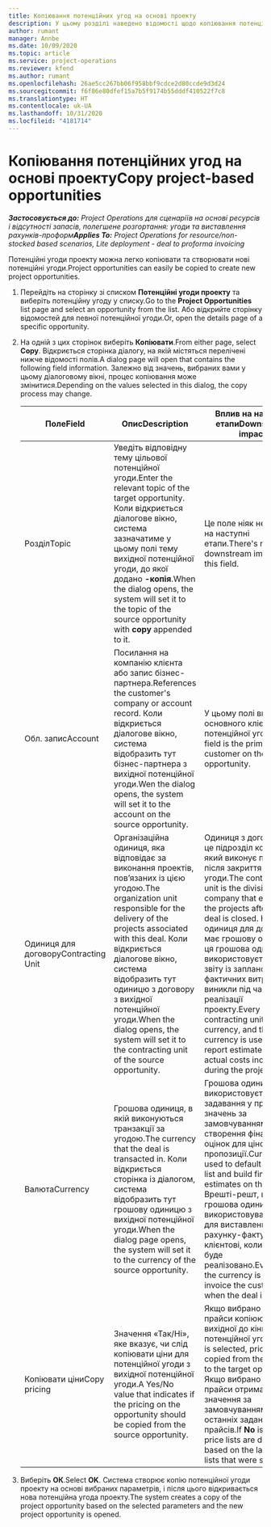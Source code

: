 ```yaml
---
title: Копіювання потенційних угод на основі проекту
description: У цьому розділі наведено відомості щодо копіювання потенційних угод на основі проектів у Project Operations.
author: rumant
manager: Annbe
ms.date: 10/09/2020
ms.topic: article
ms.service: project-operations
ms.reviewer: kfend
ms.author: rumant
ms.openlocfilehash: 26ae5cc267bb06f958bbf9cdce2d80ccde9d3d24
ms.sourcegitcommit: f6f86e80dfef15a7b5f9174b55dddf410522f7c8
ms.translationtype: HT
ms.contentlocale: uk-UA
ms.lasthandoff: 10/31/2020
ms.locfileid: "4181714"
---
```

# <a name="copy-project-based-opportunities"></a><span data-ttu-id="0dcf3-103">Копіювання потенційних угод на основі проекту</span><span class="sxs-lookup"><span data-stu-id="0dcf3-103">Copy project-based opportunities</span></span>

<span data-ttu-id="0dcf3-104">_**Застосовується до:** Project Operations для сценаріїв на основі ресурсів і відсутності запасів, полегшене розгортання: угоди та виставлення рахунків-проформ_</span><span class="sxs-lookup"><span data-stu-id="0dcf3-104">_**Applies To:** Project Operations for resource/non-stocked based scenarios, Lite deployment - deal to proforma invoicing_</span></span>


<span data-ttu-id="0dcf3-105">Потенційні угоди проекту можна легко копіювати та створювати нові потенційні угоди.</span><span class="sxs-lookup"><span data-stu-id="0dcf3-105">Project opportunities can easily be copied to create new project opportunities.</span></span> 

1. <span data-ttu-id="0dcf3-106">Перейдіть на сторінку зі списком **Потенційні угоди проекту** та виберіть потенційну угоду у списку.</span><span class="sxs-lookup"><span data-stu-id="0dcf3-106">Go to the **Project Opportunities** list page and select an opportunity from the list.</span></span> <span data-ttu-id="0dcf3-107">Або відкрийте сторінку відомостей для певної потенційної угоди.</span><span class="sxs-lookup"><span data-stu-id="0dcf3-107">Or, open the details page of a specific opportunity.</span></span> 
2. <span data-ttu-id="0dcf3-108">На одній з цих сторінок виберіть **Копіювати**.</span><span class="sxs-lookup"><span data-stu-id="0dcf3-108">From either page, select **Copy**.</span></span> <span data-ttu-id="0dcf3-109">Відкриється сторінка діалогу, на якій містяться перелічені нижче відомості полів.</span><span class="sxs-lookup"><span data-stu-id="0dcf3-109">A dialog page will open that contains the following field information.</span></span> <span data-ttu-id="0dcf3-110">Залежно від значень, вибраних вами у цьому діалоговому вікні, процес копіювання може змінитися.</span><span class="sxs-lookup"><span data-stu-id="0dcf3-110">Depending on the values selected in this dialog, the copy process may change.</span></span>

    | <span data-ttu-id="0dcf3-111">**Поле**</span><span class="sxs-lookup"><span data-stu-id="0dcf3-111">**Field**</span></span> | <span data-ttu-id="0dcf3-112">**Опис**</span><span class="sxs-lookup"><span data-stu-id="0dcf3-112">**Description**</span></span> | <span data-ttu-id="0dcf3-113">**Вплив на наступні етапи**</span><span class="sxs-lookup"><span data-stu-id="0dcf3-113">**Downstream impact**</span></span> |
    | --- | --- | --- |
    | <span data-ttu-id="0dcf3-114">Розділ</span><span class="sxs-lookup"><span data-stu-id="0dcf3-114">Topic</span></span> | <span data-ttu-id="0dcf3-115">Уведіть відповідну тему цільової потенційної угоди.</span><span class="sxs-lookup"><span data-stu-id="0dcf3-115">Enter the relevant topic of the target opportunity.</span></span> <span data-ttu-id="0dcf3-116">Коли відкриється діалогове вікно, система зазначатиме у цьому полі тему вихідної потенційної угоди, до якої додано **-копія**.</span><span class="sxs-lookup"><span data-stu-id="0dcf3-116">When the dialog opens, the system will set it to the topic of the source opportunity with **copy** appended to it.</span></span> | <span data-ttu-id="0dcf3-117">Це поле ніяк не впливає на наступні етапи.</span><span class="sxs-lookup"><span data-stu-id="0dcf3-117">There's no downstream impact for this field.</span></span> |
    | <span data-ttu-id="0dcf3-118">Обл. запис</span><span class="sxs-lookup"><span data-stu-id="0dcf3-118">Account</span></span> | <span data-ttu-id="0dcf3-119">Посилання на компанію клієнта або запис бізнес-партнера.</span><span class="sxs-lookup"><span data-stu-id="0dcf3-119">References the customer's company or account record.</span></span> <span data-ttu-id="0dcf3-120">Коли відкриється діалогове вікно, система відобразить тут бізнес-партнера з вихідної потенційної угоди.</span><span class="sxs-lookup"><span data-stu-id="0dcf3-120">Wen the dialog opens, the system will set it to the account on the source opportunity.</span></span> | <span data-ttu-id="0dcf3-121">У цьому полі вказано основного клієнта потенційної угоди.</span><span class="sxs-lookup"><span data-stu-id="0dcf3-121">This field is the primary customer on the opportunity.</span></span> |
    | <span data-ttu-id="0dcf3-122">Одиниця для договору</span><span class="sxs-lookup"><span data-stu-id="0dcf3-122">Contracting Unit</span></span> | <span data-ttu-id="0dcf3-123">Організаційна одиниця, яка відповідає за виконання проектів, пов’язаних із цією угодою.</span><span class="sxs-lookup"><span data-stu-id="0dcf3-123">The organization unit responsible for the delivery of the projects associated with this deal.</span></span> <span data-ttu-id="0dcf3-124">Коли відкриється діалогове вікно, система відобразить тут одиницю з договору з вихідної потенційної угоди.</span><span class="sxs-lookup"><span data-stu-id="0dcf3-124">When the dialog opens, the system will set it to the contracting unit of the source opportunity.</span></span> | <span data-ttu-id="0dcf3-125">Одиниця з договору — це підрозділ компанії, який виконує проекти після закриття угоди.</span><span class="sxs-lookup"><span data-stu-id="0dcf3-125">The contracting unit is the division of the company that executes the projects after the deal is closed.</span></span> <span data-ttu-id="0dcf3-126">Кожна одиниця для договору має грошову одиницю, і ця грошова одиниця використовується для звіту із запланованих і фактичних витрат, що виникли під час реалізації проекту.</span><span class="sxs-lookup"><span data-stu-id="0dcf3-126">Every contracting unit has a currency, and this currency is used to report estimated and actual costs incurred during the project.</span></span> |
    | <span data-ttu-id="0dcf3-127">Валюта</span><span class="sxs-lookup"><span data-stu-id="0dcf3-127">Currency</span></span> | <span data-ttu-id="0dcf3-128">Грошова одиниця, в якій виконуються транзакції за угодою.</span><span class="sxs-lookup"><span data-stu-id="0dcf3-128">The currency that the deal is transacted in.</span></span> <span data-ttu-id="0dcf3-129">Коли відкриється сторінка із діалогом, система відобразить тут грошову одиницю з вихідної потенційної угоди.</span><span class="sxs-lookup"><span data-stu-id="0dcf3-129">When the dialog page opens, the system will set it to the currency of the source opportunity.</span></span> | <span data-ttu-id="0dcf3-130">Грошова одиниця використовується для задавання у прайсі значень за замовчуванням та створення фінансових оцінок для цінової пропозиції.</span><span class="sxs-lookup"><span data-stu-id="0dcf3-130">Currency is used to default a price list and build financial estimates on the quote.</span></span> <span data-ttu-id="0dcf3-131">Врешті-решт, ця грошова одиниця використовуватиметься для виставлення рахунку-фактури клієнтові, коли угоду буде реалізовано.</span><span class="sxs-lookup"><span data-stu-id="0dcf3-131">Eventually, the currency is used to invoice the customer when the deal is won.</span></span> |
    | <span data-ttu-id="0dcf3-132">Копіювати ціни</span><span class="sxs-lookup"><span data-stu-id="0dcf3-132">Copy pricing</span></span> | <span data-ttu-id="0dcf3-133">Значення «Так/Ні», яке вказує, чи слід копіювати ціни для потенційної угоди з вихідної потенційної угоди.</span><span class="sxs-lookup"><span data-stu-id="0dcf3-133">A Yes/No value that indicates if the pricing on the opportunity should be copied from the source opportunity.</span></span> | <span data-ttu-id="0dcf3-134">Якщо вибрано **Так**, прайси копіюються з вихідної до кінцевої потенційної угоди.</span><span class="sxs-lookup"><span data-stu-id="0dcf3-134">If **Yes** is selected, price lists are copied from the source to the target opportunity.</span></span> <span data-ttu-id="0dcf3-135">Якщо вибрано **Ні**, прайси отримають значення за замовчуванням з останніх заданих прайсів.</span><span class="sxs-lookup"><span data-stu-id="0dcf3-135">If **No** is selected, price lists are defaulted based on the latest price lists that were set up.</span></span> |

3. <span data-ttu-id="0dcf3-136">Виберіть **ОК**.</span><span class="sxs-lookup"><span data-stu-id="0dcf3-136">Select **OK**.</span></span> <span data-ttu-id="0dcf3-137">Система створює копію потенційної угоди проекту на основі вибраних параметрів, і після цього відкривається нова потенційна угода проекту.</span><span class="sxs-lookup"><span data-stu-id="0dcf3-137">The system creates a copy of the project opportunity based on the selected parameters and the new project opportunity is opened.</span></span>
